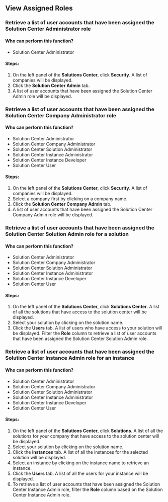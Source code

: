 ## View Assigned Roles

### Retrieve a list of user accounts that have been assigned the Solution Center Administrator role

#### Who can perform this function?
* Solution Center Administrator

#### Steps:
1. On the left panel of the **Solutions Center**, click **Security**. A list of companies will be displayed.
2. Click the **Solution Center Admin** tab.
3. A list of user accounts that have been assigned the Solution Center Admin role will be displayed.

### Retrieve a list of user accounts that have been assigned the Solution Center Company Administrator role

#### Who can perform this function?
* Solution Center Administrator
* Solution Center Company Administrator
* Solution Center Solution Administrator
* Solution Center Instance Administrator
* Solution Center Instance Developer
* Solution Center User

#### Steps:
1. On the left panel of the **Solutions Center**, click **Security**. A list of companies will be displayed.
2. Select a company first by clicking on a company name.
3. Click the **Solution Center Company Admin** tab.
3. A list of user accounts that have been assigned the Solution Center Company Admin role will be displayed.

### Retrieve a list of user accounts that have been assigned the Solution Center Solution Admin role for a solution

#### Who can perform this function?
* Solution Center Administrator
* Solution Center Company Administrator
* Solution Center Solution Administrator
* Solution Center Instance Administrator
* Solution Center Instance Developer
* Solution Center User

#### Steps:
1. On the left panel of the **Solutions Center**, click **Solutions Center**. A list of all the solutions that have access to the solution center will be displayed.
2. Select your solution by clicking on the solution name.
3. Click the **Users** tab. A list of users who have access to your solution will be displayed. Filter the **Role** column to retrieve a list of user accounts that have been assigned the Solution Center Solution Admin role.

### Retrieve a list of user accounts that have been assigned the Solution Center Instance Admin role for an instance

#### Who can perform this function?
* Solution Center Administrator
* Solution Center Company Administrator
* Solution Center Solution Administrator
* Solution Center Instance Administrator
* Solution Center Instance Developer
* Solution Center User

#### Steps:
1. On the left panel of the **Solutions Center**, click **Solutions**. A list of all the solutions for your company that have access to the solution center will be displayed.
2. Select your solution by clicking on the solution name.
3. Click the **Instances** tab. A list of all the instances for the selected solution will be displayed.
4. Select an instance by clicking on the instance name to retrieve an instance.
5. Click the **Users** tab. A list of all the users for your instance will be displayed.
6. To retrieve a list of user accounts that have been assigned the Solution Center Instance Admin role, filter the **Role** column based on the Solution Center Instance Admin role.

